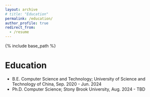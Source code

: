 ```yaml
---
layout: archive
# title: "Education"
permalink: /education/
author_profile: true
redirect_from:
  - /resume
---
```


{% include base_path %}

Education
======
* B.E. Computer Science and Technology; University of Science and Technology of China, Sep. 2020 - Jun. 2024
* Ph.D. Computer Science; Stony Brook University, Aug. 2024 - TBD





